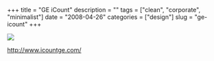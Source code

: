 +++
title = "GE iCount"
description = ""
tags = ["clean", "corporate", "minimalist"]
date = "2008-04-26"
categories = ["design"]
slug = "ge-icount"
+++


 

  <div id="screens-thumbs" class="clearfix">
    <div class="txt-center" id="design-submission"><a href="http://www.icountge.com/"><img id='bluga-thumbnail-1222' class='bluga-thumbnail large' src='//media.konigi.com/bluga/
wt48130bf2c9506_0.jpg'/></a></div>  
  </div>   
<p><a href="http://www.icountge.com/">http://www.icountge.com/</a></p>




